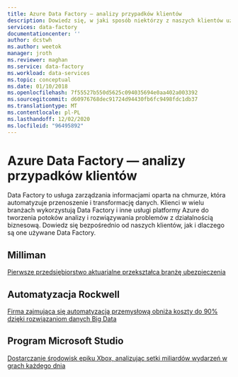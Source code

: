 ```yaml
---
title: Azure Data Factory — analizy przypadków klientów
description: Dowiedz się, w jaki sposób niektórzy z naszych klientów używają Azure Data Factory.
services: data-factory
documentationcenter: ''
author: dcstwh
ms.author: weetok
manager: jroth
ms.reviewer: maghan
ms.service: data-factory
ms.workload: data-services
ms.topic: conceptual
ms.date: 01/10/2018
ms.openlocfilehash: 7f55527b550d5625c094035694e0aa402a003392
ms.sourcegitcommit: d60976768dec91724d94430fb6fc9498fdc1db37
ms.translationtype: MT
ms.contentlocale: pl-PL
ms.lasthandoff: 12/02/2020
ms.locfileid: "96495892"
---
```

# <a name="azure-data-factory---customer-case-studies"></a>Azure Data Factory — analizy przypadków klientów
Data Factory to usługa zarządzania informacjami oparta na chmurze, która automatyzuje przenoszenie i transformację danych. Klienci w wielu branżach wykorzystują Data Factory i inne usługi platformy Azure do tworzenia potoków analizy i rozwiązywania problemów z działalnością biznesową.  Dowiedz się bezpośrednio od naszych klientów, jak i dlaczego są one używane Data Factory.

## <a name="milliman"></a>Milliman
[Pierwsze przedsiębiorstwo aktuarialne przekształca branżę ubezpieczenia](https://customers.microsoft.com/en-us/story/732463-top-actuarial-firm-transforms-the-insurance-industry-w)

## <a name="rockwell-automation"></a>Automatyzacja Rockwell
[Firma zajmująca się automatyzacją przemysłową obniża koszty do 90% dzięki rozwiązaniom danych Big Data](https://customers.microsoft.com/en-us/story/726192-industrial-automation-firm-cuts-costs-up-to-90-percent)

## <a name="microsoft-studio"></a>Program Microsoft Studio
[Dostarczanie środowisk epiku Xbox, analizując setki miliardów wydarzeń w grach każdego dnia](https://customers.microsoft.com/en-us/story/xboxunlimited)

